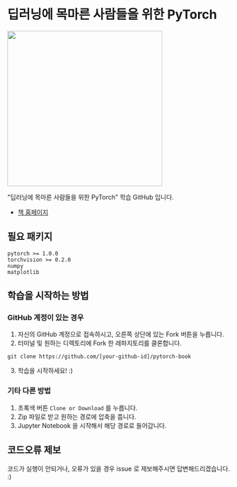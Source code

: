 # 딥러닝에 목마른 사람들을 위한 PyTorch

<img src="https://drive.google.com/uc?export=view&id=12QpzvHx4d2B71rBc8RPYLjlxRO3aozuT" width="350px">


"딥러닝에 목마른 사람들을 위한 PyTorch" 학습 GitHub 입니다.

* [책 홈페이지](https://www.notion.so/simonjisu/PyTorch-37bbddb9ca76472c81fc063013368e6b)

## 필요 패키지

```
pytorch >= 1.0.0
torchvision >= 0.2.0
numpy
matplotlib
```

## 학습을 시작하는 방법

### GitHub 계정이 있는 경우

1. 자신의 GitHub 계정으로 접속하시고, 오른쪽 상단에 있는 Fork 버튼을 누릅니다.
2. 터미널 및 원하는 디렉토리에 Fork 한 레파지토리를 클론합니다.
```
git clone https://github.com/[your-github-id]/pytorch-book
```
3. 학습을 시작하세요! :)

### 기타 다른 방법

1. 초록색 버튼 `Clone or Download` 를 누릅니다.
2. Zip 파일로 받고 원하는 경로에 압축을 풉니다.
3. Jupyter Notebook 을 시작해서 해당 경로로 들어갑니다.

## 코드오류 제보

코드가 실행이 안되거나, 오류가 있을 경우 issue 로 제보해주시면 답변해드리겠습니다. :)
